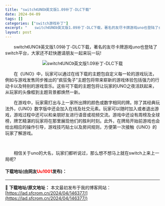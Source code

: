```yaml
---
title: "switch《UNO》英文版1.09补丁-DLC下载"
date: 2024-04-09
tags: []
categories: ["switch游戏补丁"]
excerpt: "　　switch《UNO》英文版1.09补丁-DLC下载，著名的友尽卡牌游戏uno也登陆了switch平台，大家还不赶快邀请朋友一起来玩一玩! 　　在《UNO》中，玩家可以通过在线下载的主题包自定义每一轮的游戏玩法，例如与游戏发售同步推出的&ldquo;疯狂兔子&rdquo;主题包将带来崭新的游戏体&hellip;"
layout: post
---
```


 <p>　　switch《UNO》英文版1.09补丁-DLC下载，著名的友尽卡牌游戏uno也登陆了switch平台，大家还不赶快邀请朋友一起来玩一玩!</p> <p align="center"><img align="" border="0" src="https://lad.sfcrom.cn/wp-content/uploads/2024/04/20240409_6615317dc27e6.webp" alt="switch《UNO》英文版1.09补丁-DLC下载" /></p> <p>　　在《UNO》中，玩家可以通过在线下载的主题包自定义每一轮的游戏玩法，例如与游戏发售同步推出的&ldquo;疯狂兔子&rdquo;主题包将带来崭新的游戏体验包括强力的行动卡以及特别的游戏音乐。这些可下载的主题包将让玩家的UNO之夜活跃起来，从玩家的头像框到主题背景都焕然一新。</p> <p>　　在游戏中，玩家需打出与上一家所出牌的颜色或数字相同的牌。除了其经典玩法外，《UNO》数字版中还会加入在线及社交元素。玩家可以随时加入或者退出游戏，游戏过程中还可以和亲朋好友进行语音或视频交流。游戏中还设有周榜及全球榜，牌艺精湛的玩家将在那里展现他们的胜利时刻。此外，在牌局开始前游戏也会给出相应的操作引导，游戏技巧贴士以及房间规则，方便第一次接触《UNO》的玩家了解游戏。</p> <p>&nbsp;</p> <p>　　相信关于uno的大名，玩家们都听说过，那么想不想马上就在switch上来上一局呢?</p> <p><h4>下载地址(由网友<font color="red">Uu1001</font>发布)：</h4></p> 

---
📖 **下载地址/原文地址：** 本文最初发布于我的博客网站：[https://lad.sfcrom.cn/2024/04/146377/](https://lad.sfcrom.cn/2024/04/146377/)
